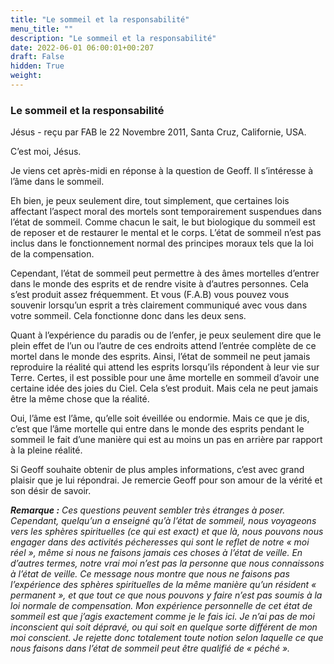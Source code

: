 ```yaml
---
title: "Le sommeil et la responsabilité"
menu_title: ""
description: "Le sommeil et la responsabilité"
date: 2022-06-01 06:00:01+00:207
draft: False
hidden: True
weight:
---
```

### Le sommeil et la responsabilité

Jésus - reçu par FAB le 22 Novembre 2011, Santa Cruz, Californie, USA.

C’est moi, Jésus.

Je viens cet après-midi en réponse à la question de Geoff. Il s’intéresse à l’âme dans le sommeil.

Eh bien, je peux seulement dire, tout simplement, que certaines lois affectant l’aspect moral des mortels sont temporairement suspendues dans l’état de sommeil. Comme chacun le sait, le but biologique du sommeil est de reposer et de restaurer le mental et le corps. L’état de sommeil n’est pas inclus dans le fonctionnement normal des principes moraux tels que la loi de la compensation.

Cependant, l’état de sommeil peut permettre à des âmes mortelles d’entrer dans le monde des esprits et de rendre visite à d’autres personnes. Cela s’est produit assez fréquemment. Et vous (F.A.B) vous pouvez vous souvenir lorsqu’un esprit a très clairement communiqué avec vous dans votre sommeil. Cela fonctionne donc dans les deux sens.

Quant à l’expérience du paradis ou de l’enfer, je peux seulement dire que le plein effet de l’un ou l’autre de ces endroits attend l’entrée complète de ce mortel dans le monde des esprits. Ainsi, l’état de sommeil ne peut jamais reproduire la réalité qui attend les esprits lorsqu’ils répondent à leur vie sur Terre. Certes, il est possible pour une âme mortelle en sommeil d’avoir une certaine idée des joies du Ciel. Cela s’est produit. Mais cela ne peut jamais être la même chose que la réalité.

Oui, l’âme est l’âme, qu’elle soit éveillée ou endormie. Mais ce que je dis, c’est que l’âme mortelle qui entre dans le monde des esprits pendant le sommeil le fait d’une manière qui est au moins un pas en arrière par rapport à la pleine réalité.

Si Geoff souhaite obtenir de plus amples informations, c’est avec grand plaisir que je lui répondrai. Je remercie Geoff pour son amour de la vérité et son désir de savoir.

***Remarque :*** *Ces questions peuvent sembler très étranges à poser. Cependant, quelqu’un a enseigné qu’à l’état de sommeil, nous voyageons vers les sphères spirituelles (ce qui est exact) et que là, nous pouvons nous engager dans des activités pécheresses qui sont le reflet de notre « moi réel », même si nous ne faisons jamais ces choses à l’état de veille. En d’autres termes, notre vrai moi n’est pas la personne que nous connaissons à l’état de veille. Ce message nous montre que nous ne faisons pas l’expérience des sphères spirituelles de la même manière qu’un résident « permanent », et que tout ce que nous pouvons y faire n’est pas soumis à la loi normale de compensation. Mon expérience personnelle de cet état de sommeil est que j’agis exactement comme je le fais ici. Je n’ai pas de moi inconscient qui soit dépravé, ou qui soit en quelque sorte différent de mon moi conscient. Je rejette donc totalement toute notion selon laquelle ce que nous faisons dans l’état de sommeil peut être qualifié de « péché ».*

